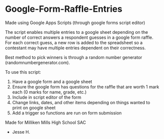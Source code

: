 # Google-Form-Raffle-Entries
Made using Google Apps Scripts (through google forms script editor)

The script enables multiple entries to a google sheet depending on the number of correct answers a respondent guesses in a google form raffle. For each correct guess, a new row is added to the spreadsheet so a contestant may have multiple entries dependent on their correctness.

Best method to pick winners is through a random number generator (randomnumbergenerator.com).

To use this script:
  1. Have a google form and a google sheet
  2. Ensure the google form has questions for the raffle that are worth 1 mark each (0 marks for name, grade, etc.)
  3. Include in script editor of the form
  4. Change links, dates, and other items depending on things wanted to print on google sheet
  5. Add a trigger so functions are run on form submission

Made for Milliken Mills High School SAC
- Jesse H.

